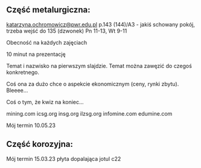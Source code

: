 ## Część metalurgiczna:

katarzyna.ochromowicz@pwr.edu.pl
p.143 (144)/A3 - jakiś schowany pokój, trzeba wejść do 135 (dzwonek)
Pn 11-13, Wt 9-11

Obecność na każdych zajęciach

10 minut na prezentację

Temat i nazwisko na pierwszym slajdzie. Temat można zawęzić do czegoś konkretnego. 

Coś ona za dużo chce o aspekcie ekonomicznym (ceny, rynki zbytu). Bleeee...

Coś o tym, że kwiz na koniec...

mining.com
icsg.org
insg.org
ilzsg.org
infomine.com
edumine.com

Mój termin 10.05.23

## Część korozyjna:

Mój termin 15.03.23
płyta dopalająca jotul c22